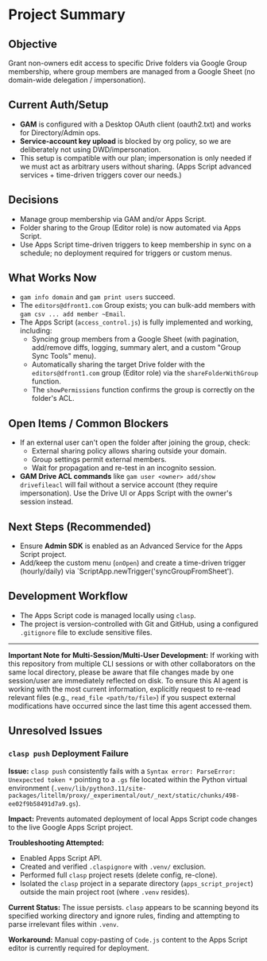 # Project Summary

## Objective
Grant non-owners edit access to specific Drive folders via Google Group membership, where group members are managed from a Google Sheet (no domain-wide delegation / impersonation).

## Current Auth/Setup
* **GAM** is configured with a Desktop OAuth client (oauth2.txt) and works for Directory/Admin ops.
* **Service-account key upload** is blocked by org policy, so we are deliberately not using DWD/impersonation.
* This setup is compatible with our plan; impersonation is only needed if we must act as arbitrary users without sharing. (Apps Script advanced services + time-driven triggers cover our needs.) 

## Decisions
* Manage group membership via GAM and/or Apps Script.
* Folder sharing to the Group (Editor role) is now automated via Apps Script.
* Use Apps Script time-driven triggers to keep membership in sync on a schedule; no deployment required for triggers or custom menus.

## What Works Now
* `gam info domain` and `gam print users` succeed.
* The `editors@dfront1.com` Group exists; you can bulk-add members with `gam csv ... add member ~Email`. 
* The Apps Script (`access_control.js`) is fully implemented and working, including:
    * Syncing group members from a Google Sheet (with pagination, add/remove diffs, logging, summary alert, and a custom "Group Sync Tools" menu).
    * Automatically sharing the target Drive folder with the `editors@dfront1.com` group (Editor role) via the `shareFolderWithGroup` function.
    * The `showPermissions` function confirms the group is correctly on the folder's ACL.

## Open Items / Common Blockers
* If an external user can't open the folder after joining the group, check:
    * External sharing policy allows sharing outside your domain. 
    * Group settings permit external members.
    * Wait for propagation and re-test in an incognito session.
* **GAM Drive ACL commands** like `gam user <owner> add/show drivefileacl` will fail without a service account (they require impersonation). Use the Drive UI or Apps Script with the owner's session instead.

## Next Steps (Recommended)
* Ensure **Admin SDK** is enabled as an Advanced Service for the Apps Script project.
* Add/keep the custom menu (`onOpen`) and create a time-driven trigger (hourly/daily) via `ScriptApp.newTrigger('syncGroupFromSheet').

## Development Workflow
* The Apps Script code is managed locally using `clasp`.
* The project is version-controlled with Git and GitHub, using a configured `.gitignore` file to exclude sensitive files.

---

**Important Note for Multi-Session/Multi-User Development:**
If working with this repository from multiple CLI sessions or with other collaborators on the same local directory, please be aware that file changes made by one session/user are immediately reflected on disk. To ensure this AI agent is working with the most current information, explicitly request to re-read relevant files (e.g., `read_file <path/to/file>`) if you suspect external modifications have occurred since the last time this agent accessed them.

## Unresolved Issues

### `clasp push` Deployment Failure

**Issue:** `clasp push` consistently fails with a `Syntax error: ParseError: Unexpected token *` pointing to a `.gs` file located within the Python virtual environment (`.venv/lib/python3.11/site-packages/litellm/proxy/_experimental/out/_next/static/chunks/498-ee02f9b58491d7a9.gs`).

**Impact:** Prevents automated deployment of local Apps Script code changes to the live Google Apps Script project.

**Troubleshooting Attempted:**
*   Enabled Apps Script API.
*   Created and verified `.claspignore` with `.venv/` exclusion.
*   Performed full `clasp` project resets (delete config, re-clone).
*   Isolated the `clasp` project in a separate directory (`apps_script_project`) outside the main project root (where `.venv` resides).

**Current Status:** The issue persists. `clasp` appears to be scanning beyond its specified working directory and ignore rules, finding and attempting to parse irrelevant files within `.venv`.

**Workaround:** Manual copy-pasting of `Code.js` content to the Apps Script editor is currently required for deployment.